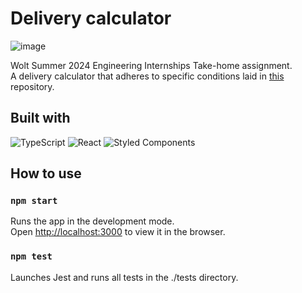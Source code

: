# Delivery calculator 
![image](https://github.com/miofri/wolt-2024/assets/74725778/1e4e76a9-cbfc-4a57-b786-5c186a432893)

Wolt Summer 2024 Engineering Internships Take-home assignment. </br>
A delivery calculator that adheres to specific conditions laid in [this](https://github.com/woltapp/engineering-internship-2024?tab=readme-ov-file#specification) repository.

## Built with
![TypeScript](https://img.shields.io/badge/typescript-%23007ACC.svg?style=for-the-badge&logo=typescript&logoColor=white)
![React](https://img.shields.io/badge/react-%2320232a.svg?style=for-the-badge&logo=react&logoColor=%2361DAFB)
![Styled Components](https://img.shields.io/badge/styled--components-DB7093?style=for-the-badge&logo=styled-components&logoColor=white)

 
## How to use
### `npm start`

Runs the app in the development mode.\
Open [http://localhost:3000](http://localhost:3000) to view it in the browser.

### `npm test`

Launches Jest and runs all tests in the ./tests directory.

